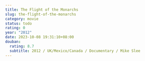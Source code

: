 ```yaml
---
title: The Flight of the Monarchs
slug: the-flight-of-the-monarchs
category: movie
status: todo
rating: 0
year: "2012"
date: 2023-10-08 19:31:10+08:00
douban:
  rating: 8.7
  subtitle: 2012 / UK/Mexico/Canada / Documentary / Mike Slee
---
```



